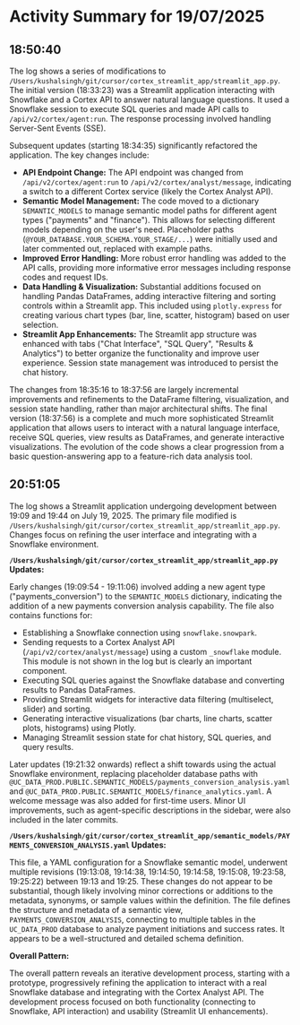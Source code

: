 # Activity Summary for 19/07/2025

## 18:50:40
The log shows a series of modifications to `/Users/kushalsingh/git/cursor/cortex_streamlit_app/streamlit_app.py`.  The initial version (18:33:23) was a Streamlit application interacting with Snowflake and a Cortex API to answer natural language questions.  It used a  Snowflake session to execute SQL queries and made API calls to `/api/v2/cortex/agent:run`. The response processing involved handling Server-Sent Events (SSE).

Subsequent updates (starting 18:34:35) significantly refactored the application. The key changes include:

* **API Endpoint Change:** The API endpoint was changed from `/api/v2/cortex/agent:run` to `/api/v2/cortex/analyst/message`, indicating a switch to a different Cortex service (likely the Cortex Analyst API).
* **Semantic Model Management:** The code moved to a dictionary `SEMANTIC_MODELS` to manage semantic model paths for different agent types ("payments" and "finance").  This allows for selecting different models depending on the user's need.  Placeholder paths (`@YOUR_DATABASE.YOUR_SCHEMA.YOUR_STAGE/...`) were initially used and later  commented out, replaced with example paths.
* **Improved Error Handling:** More robust error handling was added to the API calls, providing more informative error messages including response codes and request IDs.
* **Data Handling & Visualization:** Substantial additions focused on handling Pandas DataFrames, adding interactive filtering and sorting controls within a Streamlit app.  This included using `plotly.express` for creating various chart types (bar, line, scatter, histogram) based on user selection.
* **Streamlit App Enhancements:** The Streamlit app structure was enhanced with tabs ("Chat Interface", "SQL Query", "Results & Analytics") to better organize the functionality and improve user experience.  Session state management was introduced to persist the chat history.

The changes from 18:35:16 to 18:37:56 are largely incremental improvements and refinements to the DataFrame filtering, visualization, and session state handling, rather than major architectural shifts.  The final version (18:37:56)  is a complete and much more sophisticated Streamlit application that allows users to interact with a natural language interface, receive SQL queries, view results as DataFrames, and generate interactive visualizations. The evolution of the code shows a clear progression from a basic question-answering app to a feature-rich data analysis tool.


## 20:51:05
The log shows a Streamlit application undergoing development between 19:09 and 19:44 on July 19, 2025.  The primary file modified is `/Users/kushalsingh/git/cursor/cortex_streamlit_app/streamlit_app.py`.  Changes focus on refining the user interface and integrating with a Snowflake environment.

**`/Users/kushalsingh/git/cursor/cortex_streamlit_app/streamlit_app.py` Updates:**

Early changes (19:09:54 - 19:11:06) involved adding a new agent type ("payments_conversion") to the `SEMANTIC_MODELS` dictionary,  indicating the addition of a new payments conversion analysis capability.  The file also contains functions for:

*   Establishing a Snowflake connection using `snowflake.snowpark`.
*   Sending requests to a Cortex Analyst API (`/api/v2/cortex/analyst/message`) using a custom `_snowflake` module.  This module is not shown in the log but is clearly an important component.
*   Executing SQL queries against the Snowflake database and converting results to Pandas DataFrames.
*   Providing Streamlit widgets for interactive data filtering (multiselect, slider) and sorting.
*   Generating interactive visualizations (bar charts, line charts, scatter plots, histograms) using Plotly.
*   Managing Streamlit session state for chat history, SQL queries, and query results.

Later updates (19:21:32 onwards) reflect a shift towards using the actual Snowflake environment, replacing placeholder database paths with  `@UC_DATA_PROD.PUBLIC.SEMANTIC_MODELS/payments_conversion_analysis.yaml` and `@UC_DATA_PROD.PUBLIC.SEMANTIC_MODELS/finance_analytics.yaml`. A welcome message was also added for first-time users.  Minor UI improvements, such as agent-specific descriptions in the sidebar, were also included in the later commits.


**`/Users/kushalsingh/git/cursor/cortex_streamlit_app/semantic_models/PAYMENTS_CONVERSION_ANALYSIS.yaml` Updates:**

This file, a YAML configuration for a Snowflake semantic model, underwent multiple revisions (19:13:08, 19:14:38, 19:14:50, 19:14:58, 19:15:08, 19:23:58, 19:25:22) between 19:13 and 19:25. These changes do not appear to be substantial, though likely involving minor corrections or additions to the metadata, synonyms, or sample values within the definition. The file defines the structure and metadata of a semantic view, `PAYMENTS_CONVERSION_ANALYSIS`, connecting to multiple tables in the `UC_DATA_PROD` database to analyze payment initiations and success rates.  It appears to be a well-structured and detailed schema definition.


**Overall Pattern:**

The overall pattern reveals an iterative development process, starting with a prototype, progressively refining the application to interact with a real Snowflake database and integrating with the Cortex Analyst API.  The development process focused on both functionality (connecting to Snowflake, API interaction) and usability (Streamlit UI enhancements).
